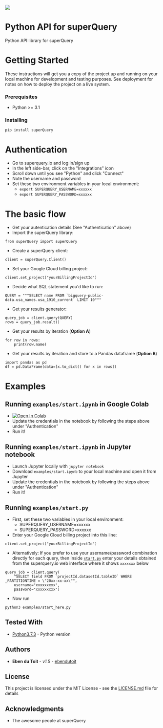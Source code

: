 ![](https://web.superquery.io/wp-content/uploads/2019/03/sq-logotype@1x.svg)

# Python API for superQuery

Python API library for superQuery

# Getting Started

These instructions will get you a copy of the project up and running on your local machine for development and testing purposes. See deployment for notes on how to deploy the project on a live system.

### Prerequisites

* Python >= 3.1

### Installing

```
pip install superQuery
```

# Authentication
* Go to superquery.io and log in/sign up
* In the left side-bar, click on the "Integrations" icon
* Scroll down until you see "Python" and click "Connect"
* Note the username and password
* Set these two environment variables in your local environment:
    - `export SUPERQUERY_USERNAME=xxxxxx`
    - `export SUPERQUERY_PASSWORD=xxxxxx`

# The basic flow
* Get your autentication details (See "Authentication" above)
* Import the superQuery library: 

``` 
from superQuery import superQuery
``` 

* Create a superQuery client: 
``` 
client = superQuery.Client()
```

* Set your Google Cloud billing project: 
```
client.set_project("yourBillingProjectId")
```

* Decide what SQL statement you'd like to run: 
``` 
QUERY = """SELECT name FROM `bigquery-public-data.usa_names.usa_1910_current` LIMIT 10"""
```

* Get your results generator: 
```
query_job = client.query(QUERY)
rows = query_job.result()
```

* Get your results by iteration (**Option A**)
```
for row in rows:
    print(row.name)
```

* Get your results by iteration and store to a Pandas dataframe (**Option B**)
```
import pandas as pd
df = pd.DataFrame(data=[x.to_dict() for x in rows])
```

# Examples
## Running `examples/start.ipynb` in Google Colab
* [![Open In Colab](https://colab.research.google.com/assets/colab-badge.svg)](https://colab.research.google.com/github/superquery/superPy/blob/master/examples/start.ipynb)
* Update the credentials in the notebook by following the steps above under "Authentication"
* Run it!

## Running `examples/start.ipynb` in Jupyter notebook
* Launch Jupyter locally with `jupyter notebook`
* Download `examples/start.ipynb` to your local machine and open it from Jupyter
* Update the credentials in the notebook by following the steps above under "Authentication"
* Run it!


## Running `examples/start.py`
* First, set these two variables in your local environment:
  - SUPERQUERY_USERNAME=xxxxxx
  - SUPERQUERY_PASSWORD=xxxxxx
* Enter your Google Cloud billing project into this line:

```
client.set_project("yourBillingProjectId")
```

* Alternatively: If you prefer to use your username/password combination directly for each query, then inside  [`start.py`](https://github.com/superquery/superPy/blob/master/examples/start.py) enter your details obtained from the superquery.io web interface where it shows `xxxxxxx` below

```
query_job = client.query(
    "SELECT field FROM `projectId.datasetId.tableID` WHERE _PARTITIONTIME = \"20xx-xx-xx\"", 
    username="xxxxxxxxx",
    password="xxxxxxxxx")
```

* Now run
```
python3 examples/start_here.py
```

## Tested With

* [Python3.7.3](https://www.python.org/downloads/release/python-373/) - Python version

## Authors

* **Eben du Toit** - *v1.5* - [ebendutoit](https://github.com/ebendutoit)

## License

This project is licensed under the MIT License - see the [LICENSE.md](LICENSE.md) file for details

## Acknowledgments

* The awesome people at superQuery
